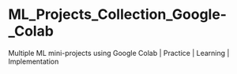 # ML_Projects_Collection_Google-_Colab
Multiple ML mini-projects using Google Colab | Practice | Learning | Implementation
